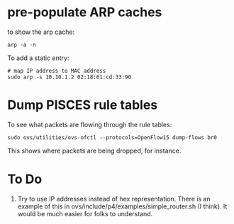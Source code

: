 # pre-populate ARP caches

to show the arp cache:

```
arp -a -n
```

To add a static entry:

```
# map IP address to MAC address
sudo arp -s 10.10.1.2 02:18:61:cd:33:90
```

# Dump PISCES rule tables

To see what packets are flowing through the rule tables:

```
sudo ovs/utilities/ovs-ofctl --protocols=OpenFlow15 dump-flows br0
```

This shows where packets are being dropped, for instance.

# To Do

1. Try to use IP addresses instead of hex representation. There
   is an example of this in ovs/include/p4/examples/simple_router.sh
   (I think). It would be much easier for folks to understand.
